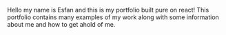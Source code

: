 Hello my name is Esfan and this is my portfolio built pure on react! This portfolio contains many examples of my work along with some information about me and how to get ahold of me.
